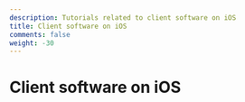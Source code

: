 ```yaml
---
description: Tutorials related to client software on iOS
title: Client software on iOS
comments: false
weight: -30
---
```


# Client software on iOS